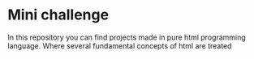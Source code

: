 # Mini challenge
In this repository you can find projects made in pure html programming language. Where several fundamental concepts of html are treated
